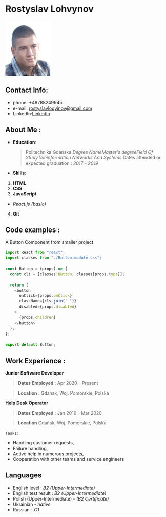 # **Rostyslav Lohvynov**

![logo](me.JPG)

## Contact Info:

- phone: +48788249945
- e-mail: rostyslavlogvinov@gmail.com
- LinkedIn:[LinkedIn](https://www.linkedin.com/in/rostyslav-l-815b271b0/)

## About Me :

- **Education**:

  > Politechnika Gdańska
  > _Degree NameMaster's degreeField Of StudyTeleinformation Networks And Systems_
  > Dates attended or expected graduation : _2017 – 2019_

- **Skills**:

1. **HTML**
2. **CSS**
3. **JavaScript**

- _React.js (basic)_

4. **Git**

## Code examples :

A Button Component from smaller project

```javascript
import React from "react";
import classes from "./Button.module.css";

const Button = (props) => {
  const cls = [classes.Button, classes[props.type]];

  return (
    <button
      onClick={props.onClick}
      className={cls.join(" ")}
      disabled={props.disabled}
    >
      {props.children}
    </button>
  );
};

export default Button;
```

## Work Experience :

**Junior Software Developer**

> **Dates Employed** : Apr 2020 – Present

> **Location** : Gdańsk, Woj. Pomorskie, Polska

**Help Desk Operator**

> **Dates Employed** : Jan 2019 – Mar 2020

> **Location** Gdańsk, Woj. Pomorskie, Polska

`Tasks:`

- Handling customer requests,
- Failure handling,
- Active help in numerous projects,
- Cooperation with other teams and service engineers

## Languages

- English level : _B2 (Upper-Intermediate)_
- English test result : _B2 (Upper-Intermediate)_
- Polish (Upper-Intermediate) - _(B2 Certificate)_
- Ukrainian - _native_
- Russian - _C1_
